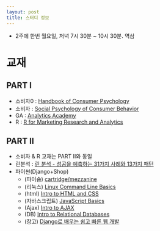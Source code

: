 ```yaml
---
layout: post
title: 스터디 정보 
---
```


* 2주에 한번 월요일, 저녁 7시 30분 ~ 10시 30분. 역삼

# 교재

## PART I   
* 소비자0 : [Handbook of Consumer Psychology](http://www.amazon.com/Handbook-Consumer-Psychology-Marketing/dp/080585603X)
* 소비자  : [Social Psychology of Consumer Behavior](http://www.amazon.com/Social-Psychology-Consumer-Behavior-Frontiers/dp/1841694983)
* GA : [Analytics Academy](https://analyticsacademy.withgoogle.com/explorer)
* R : [R for Marketing Research and Analytics](http://www.amazon.com/Marketing-Research-Analytics-Use/dp/3319144359)

## PART II   
* 소비자 & R 교재는 PART II와 동일
* 린분석 : [린 분석 - 성공을 예측하는 31가지 사례와 13가지 패턴](http://www.aladin.co.kr/shop/wproduct.aspx?ItemId=34465476)
* 파이썬(Django+Shop)
  - (파이숍) [cartridge/mezzanine](http://blog.endpoint.com/2014/12/ecommerce-in-django-world.html)
  - (리눅스) [Linux Command Line Basics](https://www.udacity.com/course/linux-command-line-basics--ud595)
  - (html) [Intro to HTML and CSS](https://www.udacity.com/course/intro-to-html-and-css--ud304)
  - (자바스크립트) [JavaScript Basics](https://www.udacity.com/course/javascript-basics--ud804)
  - (Ajax) [Intro to AJAX](https://www.udacity.com/course/intro-to-ajax--ud110)
  - (DB) [Intro to Relational Databases](https://www.udacity.com/course/intro-to-relational-databases--ud197)
  - (장고) [Django로 배우는 쉽고 빠른 웹 개발](http://www.aladin.co.kr/shop/wproduct.aspx?ItemId=55249081) 

